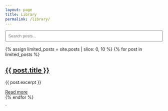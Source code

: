 ```yaml
---
layout: page
title: Library
permalink: /library/
---
```


<input type="text" id="search-box" placeholder="Search posts..." style="width: 100%; padding: 0.5rem; margin-bottom: 1rem;">

<div class="posts" id="search-results">
  {% assign limited_posts = site.posts | slice: 0, 10 %}
  {% for post in limited_posts %}
    <article>
      <h2><a href="{{ post.url }}">{{ post.title }}</a></h2>
      <p>{{ post.excerpt }}</p>
      <a href="{{ post.url }}">Read more</a>
    </article>
  {% endfor %}
</div>

<script>
  const searchBox = document.getElementById('search-box');
  const posts = Array.from(document.querySelectorAll('#search-results article'));

  searchBox.addEventListener('input', () => {
    const term = searchBox.value.toLowerCase();

    if(term === '') {
      posts.forEach(post => post.style.display = 'block');
      return;
    }

    posts.forEach(post => {
      const text = post.textContent.toLowerCase();
      post.style.display = text.includes(term) ? 'block' : 'none';
    });
  });
</script>
`
